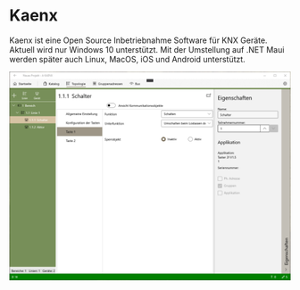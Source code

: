 # Kaenx
Kaenx ist eine Open Source Inbetriebnahme Software für KNX Geräte.  
Aktuell wird nur Windows 10 unterstützt. Mit der Umstellung auf .NET Maui werden später auch Linux, MacOS, iOS und Android unterstützt.
  
  
[![Kaenx Ansicht Topologie](/Images/Topologie.png)](/Images/)
